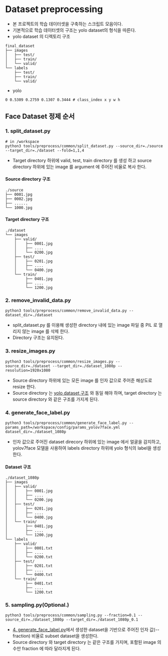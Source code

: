# Dataset preprocessing
* 본 프로젝트의 학습 데이터셋을 구축하는 스크립트 모음이다.
* 기본적으로 학습 데이터셋의 구조는 yolo dataset의 형식을 따른다.
* yolo dataset 의 디렉토리 구조
```shell
final_dataset
├── images
│   ├── test/
│   ├── train/
│   └── valid/
└── labels
    ├── test/
    ├── train/
    └── valid/
```
* yolo 
```shell
0 0.5309 0.2759 0.1307 0.3444 # class_index x y w h
```
## Face Dataset 정제 순서
### 1. split_dataset.py
```shell
# in /workspace
python3 tools/preprocess/common/split_dataset.py --source_dir=./source --target_dir=./dataset --fold=1,1,4
```
* Target directory 하위에 valid, test, train directory 를 생성 하고 source directory 하위에 있는 image 를 argument 에 주어진 비율로 복사 한다.
#### Source directory 구조
```shell
./source
├── 0001.jpg
├── 0002.jpg
├── ......
└── 1000.jpg
```
#### Target directory 구조
```shell
./dataset
└── images
    ├── valid/
    │    ├── 0001.jpg
    │    ├── ....
    │    └── 0200.jpg
    ├── test/
    │    ├── 0201.jpg
    │    ├── ....
    │    └── 0400.jpg
    └── train/
         ├── 0401.jpg
         ├── ....
         └── 1200.jpg
```
### 2. remove_invalid_data.py
```shell
python3 tools/preprocess/common/remove_invalid_data.py --dataset_dir=./dataset
```
* split_dataset.py 를 이용해 생성한 directory 내에 있는 image 파일 중 PIL 로 열리지 않는 image 를 삭제 한다.
* Directory 구조는 유지된다.
### 3. resize_images.py
```shell
python3 tools/preprocess/common/resize_images.py --source_dir=./dataset --target_dir=./dataset_1080p --resolution=1920x1080
```
* Source directory 하위에 있는 모든 image 를 인자 값으로 주어준 해상도로 resize 한다.
* Source directory 는 [yolo dataset 구조](#target-directory-구조) 와 동일 해야 하며, target directory 는 source directory 와 같은 구조를 가지게 된다.
### 4. generate_face_label.py
```shell
python3 tools/preprocess/common/generate_face_label.py --params_path=/workspace/config/params_yolov7face.yml dataset_dir=./dataset_1080p
```
* 인자 값으로 주어진 dataset direcory 하위에 있는 image 에서 얼굴을 감지하고, yolov7face 모델을 사용하여 labels directory 하위에 yolo 형식의 label을 생성한다.
#### Dataset 구조
```shell
./dataset_1080p
├── images
│   ├── valid/
│   │    ├── 0001.jpg
│   │    ├── ....
│   │    └── 0200.jpg
│   ├── test/
│   │    ├── 0201.jpg
│   │    ├── ....
│   │    └── 0400.jpg
│   └── train/
│        ├── 0401.jpg
│        ├── ....
│        └── 1200.jpg
└── labels
    ├── valid/
    │    ├── 0001.txt
    │    ├── ....
    │    └── 0200.txt
    ├── test/
    │    ├── 0201.txt
    │    ├── ....
    │    └── 0400.txt
    └── train/
         ├── 0401.txt
         ├── ....
         └── 1200.txt
```
### 5. sampling.py(Optional.)
```shell
python3 tools/preprocess/common/sampling.py --fraction=0.1 --source_dir=./dataset_1080p --target_dir=./dataset_1080p_0.1
```
* [4. generate_face_label.py](#4-generatefacelabelpy)에서 생성한 dataset을 기반으로 주어진 인자 값(--fraction) 비율로 subset dataset을 생성한다.
* Source directory 와 target directory 는 같은 구조를 가지며, 포함된 image 의 수만 fraction 에 따라 달라지게 된다.